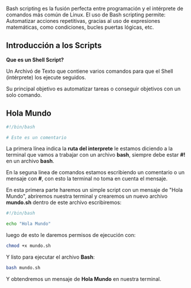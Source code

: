 Bash scripting es la fusión perfecta entre programación y el intérprete de comandos más común de Linux. El uso de Bash scripting permite: Automatizar acciones repetitivas, gracias al uso de expresiones matemáticas, como condiciones, bucles puertas lógicas, etc.

## Introducción a los Scripts

**Que es un Shell Script?**

Un Archivó de Texto que contiene varios comandos para que el Shell (intérprete) los ejecute seguidos.

Su principal objetivo es automatizar tareas o conseguir objetivos con un solo comando.

## Hola Mundo

```bash
#!/bin/bash

# Este es un comentario
``` 

La primera línea indica la **ruta del interprete** le estamos diciendo a la terminal que vamos a trabajar con un archivo **bash**, siempre debe estar **#!** en un archivo **bash**.

En la seguna linea de comandos estamos escribiendo un comentario o un mensaje con **#**, con esto la terminal no toma en cuenta el mensaje.

En esta primera parte haremos un simple script con un mensaje de "Hola Mundo", abriremos nuestra terminal y crearemos un nuevo archivo **mundo.sh** dentro de este archivo escribiremos:

```bash
#!/bin/bash

echo "Hola Mundo"
``` 

luego de esto le daremos permisos de ejecución con:

```bash
chmod +x mundo.sh
```

Y listo para ejecutar el archivo **Bash**:

```bash
bash mundo.sh
```

Y obtendremos un mensaje de **Hola Mundo** en nuestra terminal.